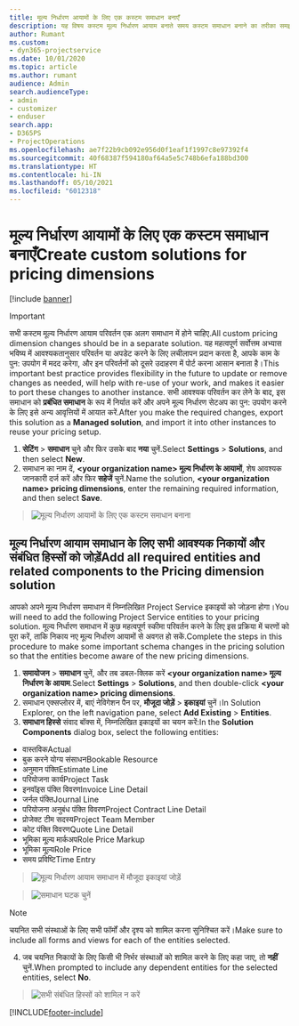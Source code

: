 ```yaml
---
title: मूल्य निर्धारण आयामों के लिए एक कस्टम समाधान बनाएँ
description: यह विषय कस्टम मूल्य निर्धारण आयाम बनाते समय कस्टम समाधान बनाने का तरीका समझाता है.
author: Rumant
ms.custom:
- dyn365-projectservice
ms.date: 10/01/2020
ms.topic: article
ms.author: rumant
audience: Admin
search.audienceType:
- admin
- customizer
- enduser
search.app:
- D365PS
- ProjectOperations
ms.openlocfilehash: ae7f22b9cb092e956d0f1eaf1f1997c8e97392f4
ms.sourcegitcommit: 40f68387f594180af64a5e5c748b6efa188bd300
ms.translationtype: HT
ms.contentlocale: hi-IN
ms.lasthandoff: 05/10/2021
ms.locfileid: "6012318"
---
```

# <a name="create-custom-solutions-for-pricing-dimensions"></a><span data-ttu-id="b895d-103">मूल्य निर्धारण आयामों के लिए एक कस्टम समाधान बनाएँ</span><span class="sxs-lookup"><span data-stu-id="b895d-103">Create custom solutions for pricing dimensions</span></span>

[!include [banner](../includes/psa-now-project-operations.md)]

> [!IMPORTANT]
> <span data-ttu-id="b895d-104">सभी कस्टम मूल्य निर्धारण आयाम परिवर्तन एक अलग समाधान में होने चाहिए.</span><span class="sxs-lookup"><span data-stu-id="b895d-104">All custom pricing dimension changes should be in a separate solution.</span></span> <span data-ttu-id="b895d-105">यह महत्वपूर्ण सर्वोत्तम अभ्यास भविष्य में आवश्यकतानुसार परिवर्तन या अपडेट करने के लिए लचीलापन प्रदान करता है, आपके काम के पुन: उपयोग में मदद करेगा, और इन परिवर्तनों को दूसरे उदाहरण में पोर्ट करना आसान बनाता है।</span><span class="sxs-lookup"><span data-stu-id="b895d-105">This important best practice provides flexibility in the future to update or remove changes as needed, will help with re-use of your work, and makes it easier to port these changes to another instance.</span></span> <span data-ttu-id="b895d-106">सभी आवश्यक परिवर्तन कर लेने के बाद, इस समाधान को **प्रबंधित समाधान** के रूप में निर्यात करें और अपने मूल्य निर्धारण सेटअप का पुन: उपयोग करने के लिए इसे अन्य आवृत्तियों में आयात करें.</span><span class="sxs-lookup"><span data-stu-id="b895d-106">After you make the required changes, export this solution as a **Managed solution**, and import it into other instances to reuse your pricing setup.</span></span>

1. <span data-ttu-id="b895d-107">**सेटिंग** > **समाधान** चुने और फिर उसके बाद **नया** चुनें.</span><span class="sxs-lookup"><span data-stu-id="b895d-107">Select **Settings** > **Solutions**, and then select **New**.</span></span> 
2. <span data-ttu-id="b895d-108">समाधान का नाम दें, **\<your organization name> मूल्य निर्धारण के आयामों**, शेष आवश्यक जानकारी दर्ज करें और फिर **सहेजें** चुनें.</span><span class="sxs-lookup"><span data-stu-id="b895d-108">Name the solution, **\<your organization name> pricing dimensions**, enter the remaining required information, and then select **Save**.</span></span>

> ![मूल्य निर्धारण आयामों के लिए एक कस्टम समाधान बनाना](media/Creation-of-custom-pricing-dimension-solution.PNG)
  
## <a name="add-all-required-entities-and-related-components-to-the-pricing-dimension-solution"></a><span data-ttu-id="b895d-110">मूल्य निर्धारण आयाम समाधान के लिए सभी आवश्यक निकायों और संबंधित हिस्सों को जोड़ें</span><span class="sxs-lookup"><span data-stu-id="b895d-110">Add all required entities and related components to the Pricing dimension solution</span></span>
<span data-ttu-id="b895d-111">आपको अपने मूल्य निर्धारण समाधान में निम्नलिखित Project Service इकाइयों को जोड़ना होगा।</span><span class="sxs-lookup"><span data-stu-id="b895d-111">You will need to add the following Project Service entities to your pricing solution.</span></span> <span data-ttu-id="b895d-112">मूल्य निर्धारण समाधान में कुछ महत्वपूर्ण स्कीमा परिवर्तन करने के लिए इस प्रक्रिया में चरणों को पूरा करें, ताकि निकाय नए मूल्य निर्धारण आयामों से अवगत हो सकें.</span><span class="sxs-lookup"><span data-stu-id="b895d-112">Complete the steps in this procedure to make some important schema changes in the pricing solution so that the entities become aware of the new pricing dimensions.</span></span>

1. <span data-ttu-id="b895d-113">**समायोजन** > **समाधान** चुनें, और तब डबल-क्लिक करें **\<your organization name> मूल्य निर्धारण के आयाम**.</span><span class="sxs-lookup"><span data-stu-id="b895d-113">Select **Settings** > **Solutions**, and then double-click **\<your organization name> pricing dimensions**.</span></span> 
2. <span data-ttu-id="b895d-114">समाधान एक्सप्लोरर में, बाएं नेविगेशन पैन पर, **मौजूदा जोड़ें** > **इकाइयां** चुनें।</span><span class="sxs-lookup"><span data-stu-id="b895d-114">In Solution Explorer, on the left navigation pane, select **Add Existing** > **Entities**.</span></span>
3. <span data-ttu-id="b895d-115">**समाधान हिस्से** संवाद बॉक्स में, निम्नलिखित इकाइयों का चयन करें:</span><span class="sxs-lookup"><span data-stu-id="b895d-115">In the **Solution Components** dialog box, select the following entities:</span></span>

- <span data-ttu-id="b895d-116">वास्तविक</span><span class="sxs-lookup"><span data-stu-id="b895d-116">Actual</span></span>
- <span data-ttu-id="b895d-117">बुक करने योग्य संसाधन</span><span class="sxs-lookup"><span data-stu-id="b895d-117">Bookable Resource</span></span>
- <span data-ttu-id="b895d-118">अनुमान पंक्ति</span><span class="sxs-lookup"><span data-stu-id="b895d-118">Estimate Line</span></span>
- <span data-ttu-id="b895d-119">परियोजना कार्य</span><span class="sxs-lookup"><span data-stu-id="b895d-119">Project Task</span></span>
- <span data-ttu-id="b895d-120">इनवॉइस पंक्ति विवरण</span><span class="sxs-lookup"><span data-stu-id="b895d-120">Invoice Line Detail</span></span>
- <span data-ttu-id="b895d-121">जर्नल पंक्ति</span><span class="sxs-lookup"><span data-stu-id="b895d-121">Journal Line</span></span>
- <span data-ttu-id="b895d-122">परियोजना अनुबंध पंक्ति विवरण</span><span class="sxs-lookup"><span data-stu-id="b895d-122">Project Contract Line Detail</span></span>
- <span data-ttu-id="b895d-123">प्रोजेक्ट टीम सदस्य</span><span class="sxs-lookup"><span data-stu-id="b895d-123">Project Team Member</span></span>
- <span data-ttu-id="b895d-124">कोट पंक्ति विवरण</span><span class="sxs-lookup"><span data-stu-id="b895d-124">Quote Line Detail</span></span>
- <span data-ttu-id="b895d-125">भूमिका मू्ल्य मार्कअप</span><span class="sxs-lookup"><span data-stu-id="b895d-125">Role Price Markup</span></span>
- <span data-ttu-id="b895d-126">भूमिका मू्ल्य</span><span class="sxs-lookup"><span data-stu-id="b895d-126">Role Price</span></span> 
- <span data-ttu-id="b895d-127">समय प्रविष्टि</span><span class="sxs-lookup"><span data-stu-id="b895d-127">Time Entry</span></span> 

> ![मूल्य निर्धारण आयाम समाधान में मौजूदा इकाइयां जोड़ें](media/Existing-entities-to-PD-solution.png)

> ![समाधान घटक चुनें](media/Dimension-Components.png)

> [!NOTE]
> <span data-ttu-id="b895d-130">चयनित सभी संस्थाओं के लिए सभी फॉर्मों और दृश्य को शामिल करना सुनिश्चित करें।</span><span class="sxs-lookup"><span data-stu-id="b895d-130">Make sure to include all forms and views for each of the entities selected.</span></span>

4. <span data-ttu-id="b895d-131">जब चयनित निकायों के लिए किसी भी निर्भर संस्थाओं को शामिल करने के लिए कहा जाए, तो **नहीं** चुनें.</span><span class="sxs-lookup"><span data-stu-id="b895d-131">When prompted to include any dependent entities for the selected entities, select **No**.</span></span>

> ![सभी संबंधित हिस्सों को शामिल न करें](media/Do-not-include-required.png)




[!INCLUDE[footer-include](../includes/footer-banner.md)]